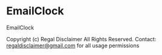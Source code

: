 EmailClock
==========

EmailClock

Copyright (c) Regal Disclaimer All Rights Reserved.
Contact: regaldisclaimer@gmail.com for all usage permissions